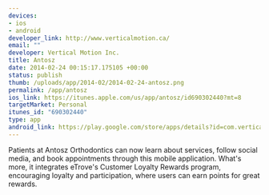 ```yaml
--- 
devices: 
- ios
- android
developer_link: http://www.verticalmotion.ca/
email: ""
developer: Vertical Motion Inc.
title: Antosz
date: 2014-02-24 00:15:17.175105 +00:00
status: publish
thumb: /uploads/app/2014-02/2014-02-24-antosz.png
permalink: /app/antosz
ios_link: https://itunes.apple.com/us/app/antosz/id690302440?mt=8
targetMarket: Personal
itunes_id: "690302440"
type: app
android_link: https://play.google.com/store/apps/details?id=com.verticalmotion.risealign.antosz
---
```


Patients at Antosz Orthodontics can now learn about services, follow social media, and book appointments through this mobile application. What's more, it integrates eTrove's Customer Loyalty Rewards program, encouraging loyalty and participation, where users can earn points for great rewards.
